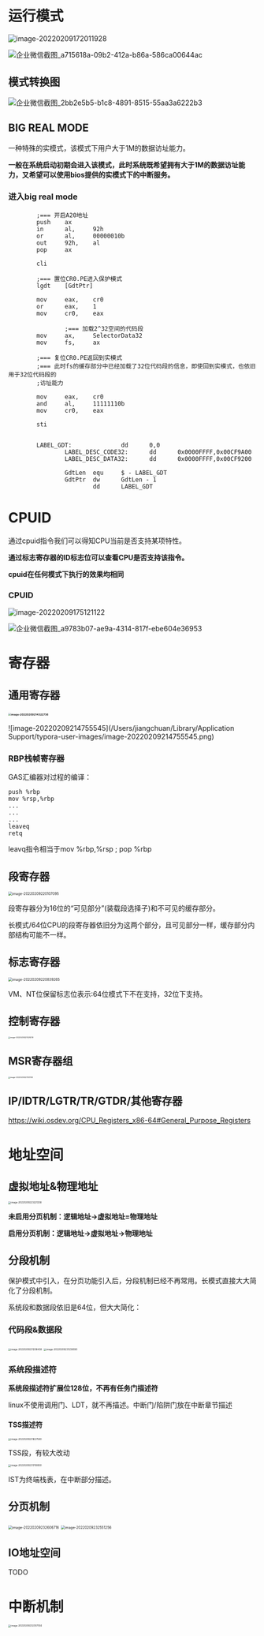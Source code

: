 # 运行模式

![image-20220209172011928](https://raw.githubusercontent.com/Reventon1993/pictures/master/picgo/20220209172012.png)

![企业微信截图_a715618a-09b2-412a-b86a-586ca00644ac](https://raw.githubusercontent.com/Reventon1993/pictures/master/picgo/20220209172036.png)



## 模式转换图

![企业微信截图_2bb2e5b5-b1c8-4891-8515-55aa3a6222b3](https://raw.githubusercontent.com/Reventon1993/pictures/master/picgo/20220209172113.png)

## BIG REAL MODE

一种特殊的实模式，该模式下用户大于1M的数据访址能力。

**一般在系统启动初期会进入该模式，此时系统既希望拥有大于1M的数据访址能力，又希望可以使用bios提供的实模式下的中断服务。**

### 进入big real mode

```assembly
        ;=== 开启A20地址
        push    ax
        in      al,     92h
        or      al,     00000010b
        out     92h,    al
        pop     ax

        cli
     
        ;=== 置位CR0.PE进入保护模式
        lgdt    [GdtPtr]

        mov     eax,    cr0
        or      eax,    1
        mov     cr0,    eax
				
				;=== 加载2^32空间的代码段
        mov     ax,     SelectorData32
        mov     fs,     ax
        
        ;=== 复位CR0.PE返回到实模式
        ;=== 此时fs的缓存部分中已经加载了32位代码段的信息，即使回到实模式，也依旧用于32位代码段的
        ;访址能力
        
        mov     eax,    cr0
        and     al,     11111110b
        mov     cr0,    eax

        sti
        
        
        LABEL_GDT:              dd      0,0
				LABEL_DESC_CODE32:      dd      0x0000FFFF,0x00CF9A00
				LABEL_DESC_DATA32:      dd      0x0000FFFF,0x00CF9200

				GdtLen  equ     $ - LABEL_GDT
				GdtPtr  dw      GdtLen - 1
        				dd      LABEL_GDT       
```

# CPUID

通过cpuid指令我们可以得知CPU当前是否支持某项特性。

**通过标志寄存器的ID标志位可以查看CPU是否支持该指令。**

**cpuid在任何模式下执行的效果均相同**

### CPUID

![image-20220209175121122](https://raw.githubusercontent.com/Reventon1993/pictures/master/picgo/20220209175121.png)

![企业微信截图_a9783b07-ae9a-4314-817f-ebe604e36953](https://raw.githubusercontent.com/Reventon1993/pictures/master/picgo/20220209175157.png)

# 寄存器

## 通用寄存器

### <img src="/Users/jiangchuan/Library/Application Support/typora-user-images/image-20220209214322736.png" alt="image-20220209214322736" style="zoom: 33%;" />

![image-20220209214755545](/Users/jiangchuan/Library/Application Support/typora-user-images/image-20220209214755545.png)

### RBP栈帧寄存器

GAS汇编器对过程的编译：

```assembly
push %rbp
mov %rsp,%rbp
...
...
...
leaveq
retq
```

leavq指令相当于mov %rbp,%rsp ; pop %rbp

## 段寄存器

<img src="/Users/jiangchuan/Library/Application Support/typora-user-images/image-20220209220107095.png" alt="image-20220209220107095" style="zoom: 50%;" />

段寄存器分为16位的“可见部分”(装载段选择子)和不可见的缓存部分。

长模式/64位CPU的段寄存器依旧分为这两个部分，且可见部分一样，缓存部分内部结构可能不一样。

## 标志寄存器

<img src="/Users/jiangchuan/Library/Application Support/typora-user-images/image-20220209220839265.png" alt="image-20220209220839265" style="zoom: 50%;" />

VM、NT位保留标志位表示:64位模式下不在支持，32位下支持。

## 控制寄存器

<img src="/Users/jiangchuan/Library/Application Support/typora-user-images/image-20220209221029219.png" alt="image-20220209221029219" style="zoom: 25%;" />

## MSR寄存器组

<img src="/Users/jiangchuan/Library/Application Support/typora-user-images/image-20220209221133100.png" alt="image-20220209221133100" style="zoom: 25%;" />

## IP/IDTR/LGTR/TR/GTDR/其他寄存器

https://wiki.osdev.org/CPU_Registers_x86-64#General_Purpose_Registers



# 地址空间

## 虚拟地址&物理地址

<img src="/Users/jiangchuan/Library/Application Support/typora-user-images/image-20220209223221258.png" alt="image-20220209223221258" style="zoom: 33%;" />

**未启用分页机制：逻辑地址→虚拟地址=物理地址**

**启用分页机制：逻辑地址→虚拟地址→物理地址**

## 分段机制

保护模式中引入，在分页功能引入后，分段机制已经不再常用。长模式直接大大简化了分段机制。

系统段和数据段依旧是64位，但大大简化：

### 代码段&数据段

<img src="/Users/jiangchuan/Library/Application Support/typora-user-images/image-20220209231208438.png" alt="image-20220209231208438" style="zoom:33%;" />



<img src="/Users/jiangchuan/Library/Application Support/typora-user-images/image-20220209231239090.png" alt="image-20220209231239090" style="zoom:33%;" />

### 系统段描述符

**系统段描述符扩展位128位，不再有任务门描述符**

linux不使用调用门、LDT，就不再描述。中断门/陷阱门放在中断章节描述

#### TSS描述符

<img src="/Users/jiangchuan/Library/Application Support/typora-user-images/image-20220209231627580.png" alt="image-20220209231627580" style="zoom:33%;" />



TSS段，有较大改动

<img src="/Users/jiangchuan/Library/Application Support/typora-user-images/image-20220209231709950.png" alt="image-20220209231709950" style="zoom:33%;" />

IST为终端栈表，在中断部分描述。

## 分页机制

<img src="/Users/jiangchuan/Library/Application Support/typora-user-images/image-20220209232606716.png" alt="image-20220209232606716" style="zoom:50%;" />

<img src="/Users/jiangchuan/Library/Application Support/typora-user-images/image-20220209232551256.png" alt="image-20220209232551256" style="zoom:50%;" />



## IO地址空间

TODO

# 中断机制

<img src="/Users/jiangchuan/Library/Application Support/typora-user-images/image-20220209232357556.png" alt="image-20220209232357556" style="zoom:33%;" />





